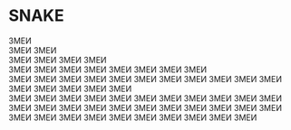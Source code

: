 # SNAKE

ЗМЕИ<br>
ЗМЕИ ЗМЕИ<br>
ЗМЕИ ЗМЕИ ЗМЕИ ЗМЕИ<br>
ЗМЕИ ЗМЕИ ЗМЕИ ЗМЕИ ЗМЕИ ЗМЕИ ЗМЕИ ЗМЕИ<br>
ЗМЕИ ЗМЕИ ЗМЕИ ЗМЕИ ЗМЕИ ЗМЕИ ЗМЕИ ЗМЕИ ЗМЕИ ЗМЕИ ЗМЕИ ЗМЕИ ЗМЕИ ЗМЕИ ЗМЕИ ЗМЕИ<br>
ЗМЕИ ЗМЕИ ЗМЕИ ЗМЕИ ЗМЕИ ЗМЕИ ЗМЕИ ЗМЕИ ЗМЕИ ЗМЕИ ЗМЕИ ЗМЕИ ЗМЕИ ЗМЕИ ЗМЕИ ЗМЕИ ЗМЕИ ЗМЕИ ЗМЕИ ЗМЕИ ЗМЕИ ЗМЕИ ЗМЕИ ЗМЕИ ЗМЕИ ЗМЕИ ЗМЕИ ЗМЕИ ЗМЕИ ЗМЕИ ЗМЕИ ЗМЕИ<br>
